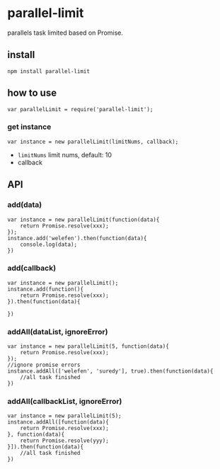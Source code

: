 # parallel-limit

parallels task limited based on Promise.

## install

```
npm install parallel-limit
```

## how to use

```
var parallelLimit = require('parallel-limit');
```

### get instance

```
var instance = new parallelLimit(limitNums, callback);
```

* `limitNums` limit nums, default: 10
* callback 

## API

### add(data)

```
var instance = new parallelLimit(function(data){
    return Promise.resolve(xxx);
});
instance.add('welefen').then(function(data){
    console.log(data);    
})
```


### add(callback)
```
var instance = new parallelLimit();
instance.add(function(){
    return Promise.resolve(xxx);
}).then(function(data){

})
```

### addAll(dataList, ignoreError)

```
var instance = new parallelLimit(5, function(data){
    return Promise.resolve(xxx);
});
//ignore promise errors
instance.addAll(['welefen', 'suredy'], true).then(function(data){
    //all task finished
})
```

### addAll(callbackList, ignoreError)

```
var instance = new parallelLimit(5);
instance.addAll([function(data){
    return Promise.resolve(xxx);
}, function(data){
    return Promise.resolve(yyy);
}]).then(function(data){
    //all task finished
})
```
